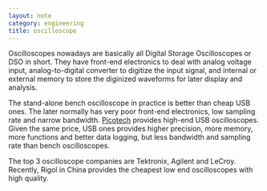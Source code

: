 ```yaml
---
layout: note
category: engineering
title: oscilloscope
---
```


Oscilloscopes nowadays are basically all Digital Storage Oscilloscopes or DSO
in short. They have front-end electronics to deal with analog voltage input,
analog-to-digital converter to digitize the input signal, and internal or
external memory to store the diginized waveforms for later display and
analysis.

The stand-alone bench oscilloscope in practice is better than cheap USB ones.
The later normally has very poor front-end electronics, low sampling rate and
narrow bandwidth. [Picotech][pico] provides high-end USB oscilloscopes. Given
the same price, USB ones provides higher precision, more memory, more functions
and better data logging, but less bandwidth and sampling rate than bench
oscilloscopes.

The top 3 oscilloscope companies are Tektronix, Agilent and LeCroy. Recently,
Rigol in China provides the cheapest low end oscilloscopes with high quality.

[pico]: http://www.picotech.com/

